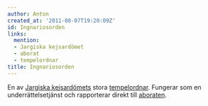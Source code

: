 ```yaml
---
author: Anton
created_at: '2011-08-07T19:20:09Z'
id: Ingnariosorden
links:
  mention:
  - Jargiska kejsardömet
  - aborat
  - tempelordnar
title: Ingnariosorden
---
```


En av [Jargiska kejsardömets] stora [tempelordnar]. Fungerar som en underrättelsetjänst och
rapporterar direkt till [aboraten].

  [Jargiska kejsardömets]: Jargiska_kejsardömet
  [tempelordnar]: tempelordnar
  [aboraten]: aborat
